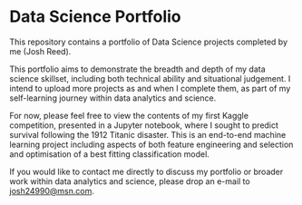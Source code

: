 <h1><b>Data Science Portfolio</b></h1>

This repository contains a portfolio of Data Science projects completed by me (Josh Reed).

This portfolio aims to demonstrate the breadth and depth of my data science skillset, including both technical ability and situational judgement. I intend to upload more projects as and when I complete them, as part of my self-learning journey within data analytics and science.

For now, please feel free to view the contents of my first Kaggle competition, presented in a Jupyter notebook, where I sought to predict survival following the 1912 Titanic disaster. This is an end-to-end machine learning project including aspects of both feature engineering and selection and optimisation of a best fitting classification model. 

If you would like to contact me directly to discuss my portfolio or broader work within data analytics and science, please drop an e-mail to josh24990@msn.com.
